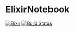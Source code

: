 # ElixirNotebook

[![Elixir](https://mybinder.org/badge_logo.svg)](https://mybinder.org/v2/gh/yahyatahix/ElixirNotebook/main)
[![Build Status](https://travis-ci.org/yahyatahix/IElixir.svg?branch=main)](https://travis-ci.org/yahyatahix/ElixirNotebook)

